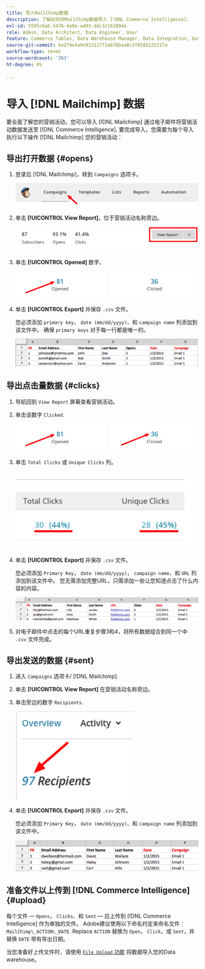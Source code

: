 ```yaml
---
title: 导入MailChimp数据
description: 了解如何将MailChimp数据导入 [!DNL Commerce Intelligence].
exl-id: 5595c6a6-5476-4a0e-a493-ddc32161894e
role: Admin, Data Architect, Data Engineer, User
feature: Commerce Tables, Data Warehouse Manager, Data Integration, Data Import/Export
source-git-commit: 6e2f9e4a9e91212771e6f6baa8c2f8101125217a
workflow-type: tm+mt
source-wordcount: '263'
ht-degree: 0%

---
```


# 导入 [!DNL Mailchimp] 数据

要全面了解您的营销活动，您可以导入 [!DNL Mailchimp] 通过电子邮件将营销活动数据发送至 [!DNL Commerce Intelligence]. 要完成导入，您需要为每个导入执行以下操作 [!DNL Mailchimp] 您的营销活动：

## 导出打开数据 {#opens}

1. 登录后 [!DNL Mailchimp]，转到 `Campaigns` 选项卡。

   ![导入mailchimp 1](../../../assets/import-mailchimp-1.png)

1. 单击 **[!UICONTROL View Report]**，位于营销活动名称旁边。

   ![导入mailchimp 2](../../../assets/import-mailchimp-2.png)

1. 单击 **[!UICONTROL Opened]** 数字。

   ![导入mailchimp 3](../../../assets/import-mailchimp-3.png)

1. 单击 **[!UICONTROL Export]** 并保存 `.csv` 文件。

   您必须添加 `primary key`， `date (mm/dd/yyyy)`、和 `campaign name` 列添加到该文件中。 确保 `primary keys` 对于每一行都是唯一的。

   ![导入mailchimp 4](../../../assets/import-mailchimp-4.png)

## 导出点击量数据 {#clicks}

1. 导航回到 `View Report` 屏幕查看营销活动。

1. 单击该数字 `Clicked`.

   ![导入mailchimp 5](../../../assets/import-mailchimp-5.png)

1. 单击 `Total Clicks` 或 `Unique Clicks` 列。

   ![导入mailchimp 6](../../../assets/import-mailchimp-6.png)

1. 单击 **[!UICONTROL Export]** 并保存 `.csv` 文件。

   您必须添加 `Primary Key`， `date (mm/dd/yyyy)`， `campaign name`、和 `URL` 列添加到该文件中。 您无需添加完整URL，只需添加一些让您知道点击了什么内容的内容。

   ![导入mailchimp 7](../../../assets/import-mailchimp-7.png)

1. 对电子邮件中点击的每个URL重复步骤3和4，将所有数据组合到同一个中 `.csv` 文件完成。

## 导出发送的数据 {#sent}

1. 进入 `Campaigns` 选项卡/ [!DNL Mailchimp].

1. 单击 **[!UICONTROL View Report]** 在营销活动名称旁边。

1. 单击旁边的数字 `Recipients`.

   ![导入mailchimp 8](../../../assets/import-mailchimp-8.png)

1. 单击 **[!UICONTROL Export]** 并保存 `.csv` 文件。

   您必须添加 `Primary Key`， `date (mm/dd/yyyy)`、和 `campaign name` 列添加到该文件中。

   ![导入mailchimp 9](../../../assets/import-mailchimp-9.png)

## 准备文件以上传到 [!DNL Commerce Intelligence] {#upload}

每个文件 —  `Opens`， `Clicks`、和 `Sent`  — 应上传到 [!DNL Commerce Intelligence] 作为单独的文件。 Adobe建议使用以下命名约定来命名文件： `MailChimp\_ACTION\_DATE`. Replace `ACTION` 替换为 `Open`， `Click`，或 `Sent`，并替换 `DATE` 带有导出日期。

当您准备好上传文件时，请使用 [`File Upload` 功能](../connecting-data/using-file-uploader.md) 将数据导入您的Data warehouse。
